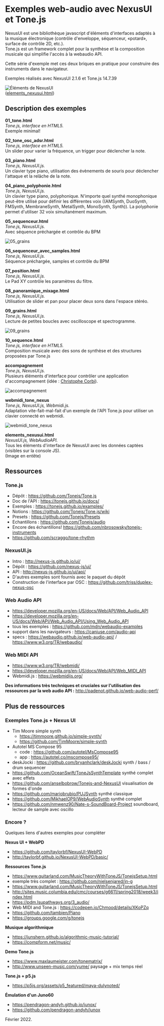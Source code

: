 # Exemples web-audio avec NexusUI et Tone.js

NexusUI est une bibliothèque javascript d'éléments d'interfaces adaptés à la musique électronique (contrôle d'enveloppe, séquenceur, «potard», surface de contrôle 2D, etc.).  
Tone.js est un framework complet pour la synthèse et la composition musicale qui simplifie l'accès à la webaudio API.  

Cette série d'exemple met ces deux briques en pratique pour construire des instruments dans le navigateur.

Exemples réalisés avec NexusUI 2.1.6 et Tone.js 14.7.39

![Éléments de NexusUI](./assets/nexus_ui_elements.png?0)  
 ([elements_nexusui.html](./elements_nexusui.html))

## Description des exemples

**01_tone.html**  
_Tone.js, interface en HTML5._  
Exemple minimal!

**02_tone_osc_adsr.html**  
_Tone.js, interface en HTML5._  
Un slider pour varier la fréquence, un trigger pour déclencher la note.

**03_piano.html**  
_Tone.js, NexusUI.js._   
Un clavier type piano, utilisation des évènements de souris pour déclencher l'attaque et la relâche de la note.

**04_piano_polyphonie.html**  
_Tone.js, NexusUI.js._  
Un clavier type piano, polyphonique. N'importe quel synthé monophonique peut-être utilisé pour définir les différentes voix ((AMSynth, DuoSynth, FMSynth, MembraneSynth, MetalSynth, MonoSynth, Synth)). La polyphonie permet d'utiliser 32 voix simultanément maximum.  

**05_sequenceur.html**  
_Tone.js, NexusUI.js._  
Avec séquence préchargée et contrôle du BPM

![05_grains](./assets/05_sequenceur.png?1)

**06_sequenceur_avec_samples.html**  
_Tone.js, NexusUI.js._  
Séquence préchargée, samples et contrôle du BPM

**07_position.html**  
_Tone.js, NexusUI.js._  
Le Pad XY contrôle les paramètres du filtre.

**08_panoramique_mixage.html**  
_Tone.js, NexusUI.js._  
Utilisation de slider et pan pour placer deux sons dans l'espace stéréo.

**09_grains.html**  
_Tone.js, NexusUI.js._  
Lecture de petites boucles avec oscilloscope et spectrogramme.

![09_grains](./assets/09_grains.png?1)

**10_sequence.html**  
_Tone.js, interface en HTML5._  
Composition musicale avec des sons de synthèse et des structures proposées par Tone.js

**accompagnement**  
_Tone.js, NexusUI.js._  
Plusieurs éléments d'interface pour contrôler une application d'accompagnement (idée : [Christophe Corbi](http://brettl.fr)).

![accompagnement](./assets/accompagnement.png?1)

**webmidi_tone_nexus**  
_Tone.js, NexusUI.js, Webmidi.js._  
Adaptation vite-fait-mal-fait d'un exemple de l'API Tone.js pour utiliser un clavier connecté en webmidi.

![webmidi_tone_nexus](./assets/test_webmidi.png?0)  

**elements_nexusui.html**  
_NexusUI.js, WebAudioAPI._  
Tous les éléments d'interface de NexusUI avec les données captées (visibles sur la console JS).  
(Image en entête)

## Ressources

### Tone.js
  * Dépôt : https://github.com/Tonejs/Tone.js
  * Doc de l'API : https://tonejs.github.io/docs/
  * Exemples : https://tonejs.github.io/examples/
  * Notions : https://github.com/Tonejs/Tone.js/wiki
  * Presets : https://github.com/Tonejs/Presets
  * Echantillons : https://github.com/Tonejs/audio
  * Encore des échantillons! https://github.com/nbrosowsky/tonejs-instruments
  * https://github.com/scraggo/tone-rhythm

### NexusUI.js
  * Intro : http://nexus-js.github.io/ui/
  * Dépôt : https://github.com/nexus-js/ui/
  * API : http://nexus-js.github.io/ui/api/
  * D'autres exemples sont fournis avec le paquet du dépôt
  * Construction de l'interface par OSC : https://github.com/triss/duplex-nexus-osc

### Web Audio API
  * https://developer.mozilla.org/en-US/docs/Web/API/Web_Audio_API
  * https://developer.mozilla.org/en-US/docs/Web/API/Web_Audio_API/Using_Web_Audio_API
  * tous les exemples : https://github.com/mdn/webaudio-examples
  * support dans les navigateurs : https://caniuse.com/audio-api
  * specs : https://webaudio.github.io/web-audio-api/  /  https://www.w3.org/TR/webaudio/

### Web MIDI API
  * https://www.w3.org/TR/webmidi/
  * https://developer.mozilla.org/en-US/docs/Web/API/Web_MIDI_API
  * Webmidi.js : https://webmidijs.org/

**Des informations très techniques et cruciales sur l'utilisation des ressources par la web audio API :** http://padenot.github.io/web-audio-perf/

## Plus de ressources

### Exemples Tone.js + Nexus UI  
  * Tim Moore simple synth
    * https://timmoore.github.io/simple-synth/
    * https://github.com/TimMoore/simple-synth
  * Autotel MS Compose 95
    * code : https://github.com/autotel/MsCompose95
    * app : https://autotel.co/mscompose95/
  * deskJocki : https://github.com/bryanhclark/deskJocki synth / bass / drum sequencer
  * https://github.com/OceanSwift/ToneJsSynthTemplate synthé complet avec effets
  * https://github.com/anselbobrow/Tonejs-and-NexusUI visualisation de formes d'onde
  * https://github.com/mariobrubio/PUJSynth synthé classique
  * https://github.com/MikhaelOP9/WebAudioSynth synthé complet
  * https://github.com/nmwenz90/Nate-s-SoundBoard-Project soundboard, lecteur de sample avec oscillo

### Encore ?

Quelques liens d'autres exemples pour compléter

**Nexus UI + WebPD**  
  * https://github.com/taylorbf/NexusUI-WebPD
  * http://taylorbf.github.io/NexusUI-WebPD/basic/

**Ressources Tone.js**
  * https://www.guitarland.com/MusicTheoryWithToneJS/TonejsSetup.html
  * exemple très complet : https://github.com/nielsenjared/in-g
  * https://www.guitarland.com/MusicTheoryWithToneJS/TonejsSetup.html
  * http://sites.music.columbia.edu/cmc/courses/g6611/spring2018/week3/index.html
  * https://pdm.lsupathways.org/3_audio/
  * Web MIDI and Tone.js : https://codepen.io/Chmood/details/XKoPZq
  * https://github.com/tambien/Piano
  * https://groups.google.com/g/tonejs

**Musique algorithmique**
  * https://junshern.github.io/algorithmic-music-tutorial/
  * https://compform.net/music/

**Demo Tone.js**
  * https://www.maxlaumeister.com/tonematrix/
  * http://www.unseen-music.com/yume/ paysage + mix temps réel

**Tone.js + p5.js**
  * https://p5js.org/assets/p5_featured/maya-dulynoted/

**Émulation d'un Juno60**
  * https://pendragon-andyh.github.io/junox/
  * https://github.com/pendragon-andyh/junox




Février 2022.
